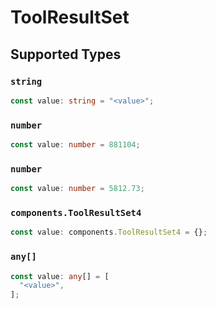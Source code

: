 # ToolResultSet


## Supported Types

### `string`

```typescript
const value: string = "<value>";
```

### `number`

```typescript
const value: number = 881104;
```

### `number`

```typescript
const value: number = 5812.73;
```

### `components.ToolResultSet4`

```typescript
const value: components.ToolResultSet4 = {};
```

### `any[]`

```typescript
const value: any[] = [
  "<value>",
];
```

